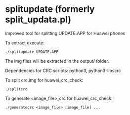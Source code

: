 splitupdate (formerly split_updata.pl)
===============

Improved tool for splitting UPDATE.APP for Huawei phones

To extract execute:
```
./splitupdate UPDATE.APP
```

The img files will be extracted in the output/ folder.

Dependencies for CRC scripts: python3, python3-libscrc

To split crc.img for huawei_crc_check:

```
./splitcrc
```

To generate \<image_file\>_crc for huawei_crc_check:
```
./generatecrc <image_file> [image_file] ...
```
